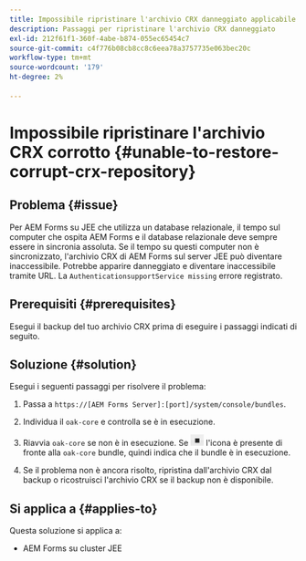 ```yaml
---
title: Impossibile ripristinare l'archivio CRX danneggiato applicabile al server cluster JEE
description: Passaggi per ripristinare l'archivio CRX danneggiato
exl-id: 212f61f1-360f-4abe-b874-055ec65454c7
source-git-commit: c4f776b08cb8cc8c6eea78a3757735e063bec20c
workflow-type: tm+mt
source-wordcount: '179'
ht-degree: 2%

---
```


# Impossibile ripristinare l&#39;archivio CRX corrotto {#unable-to-restore-corrupt-crx-repository}

## Problema   {#issue}

Per AEM Forms su JEE che utilizza un database relazionale, il tempo sul computer che ospita AEM Forms e il database relazionale deve sempre essere in sincronia assoluta. Se il tempo su questi computer non è sincronizzato, l&#39;archivio CRX di AEM Forms sul server JEE può diventare inaccessibile. Potrebbe apparire danneggiato e diventare inaccessibile tramite URL. La `AuthenticationsupportService missing` errore registrato.

## Prerequisiti {#prerequisites}

Esegui il backup del tuo archivio CRX prima di eseguire i passaggi indicati di seguito.

## Soluzione {#solution}

Esegui i seguenti passaggi per risolvere il problema:
1. Passa a  `https://[AEM Forms Server]:[port]/system/console/bundles`.

1. Individua il `oak-core` e controlla se è in esecuzione.

1. Riavvia `oak-core` se non è in esecuzione. Se  ![Pulsante Pausa](/help/forms/using/assets/stop.png) l&#39;icona è presente di fronte alla `oak-core` bundle, quindi indica che il bundle è in esecuzione.

1. Se il problema non è ancora risolto, ripristina dall&#39;archivio CRX dal backup o ricostruisci l&#39;archivio CRX se il backup non è disponibile.


## Si applica a {#applies-to}

Questa soluzione si applica a:

* AEM Forms su cluster JEE